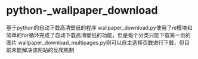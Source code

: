 # python-_wallpaper_download
基于python的自动下载高清壁纸的程序
wallpaper_download.py使用了re模块和简单的for循环完成了自动下载高清壁纸的功能，但是每个分类只能下载第一页的图片
wallpaper_download_multipages.py则可以自主选择页数进行下载，但目前未能解决该网站的反爬机制
